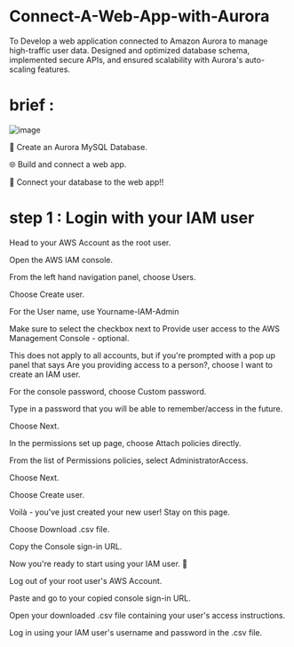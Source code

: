 # Connect-A-Web-App-with-Aurora
To Develop a web application connected to Amazon Aurora to manage high-traffic user data. Designed and optimized database schema, implemented secure APIs, and ensured scalability with Aurora's auto-scaling features.

# brief : 

![image](https://github.com/user-attachments/assets/7dcbff79-a945-48b2-9879-6df13cb3b789)


🧱 Create an Aurora MySQL Database.



🌐 Build and connect a web app.



🔗 Connect your database to the web app!!


# step 1 : Login with your IAM user

Head to your AWS Account as the root user.



Open the AWS IAM console.



From the left hand navigation panel, choose Users.



Choose Create user.



For the User name, use Yourname-IAM-Admin‍



Make sure to select the checkbox next to Provide user access to the AWS Management Console - optional.‍



This does not apply to all accounts, but if you're prompted with a pop up panel that says Are you providing access to a person?, choose I want to create an IAM user.

For the console password, choose Custom password.



Type in a password that you will be able to remember/access in the future.

Choose Next.



In the permissions set up page, choose Attach policies directly.



From the list of Permissions policies, select AdministratorAccess.



Choose Next.



Choose Create user.



Voilà - you've just created your new user! Stay on this page.



Choose Download .csv file.



Copy the Console sign-in URL.



Now you're ready to start using your IAM user. 🏁



Log out of your root user's AWS Account.



Paste and go to your copied console sign-in URL.



Open your downloaded .csv file containing your user's access instructions.



Log in using your IAM user's username and password in the .csv file.
